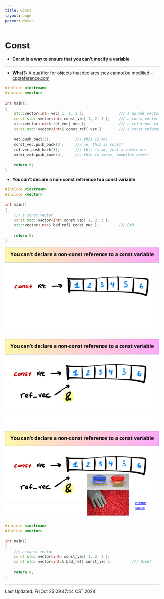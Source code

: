 ```yaml
---
title: Const
layout: page
parent: Notes
---
```


# Const

- **Const is a way to ensure that you can’t modify a variable**

---

- **What?:** A qualifier for objects that declares they cannot be modified – [cppreference.com](https://en.cppreference.com/w/cpp/language/cv)

```cpp
#include <iostream>
#include <vector>

int main()
{
    std::vector<int> vec{ 1, 2, 3 };                /// a normal vector
    const std::vector<int> const_vec{ 1, 2, 3 };    /// a const vector
    std::vector<int>& ref_vec{ vec };               /// a reference to 'vec'
    const std::vector<int>& const_ref{ vec };       /// a const reference
    
    vec.push_back(3);           /// this is ok!
    const_vec.push_back(3);     /// no, this is const!
    ref_vec.push_back(3);       /// this is ok, just a reference!
    const_ref.push_back(3);     /// this is const, compiler error!
    
    return 0;
}
```

- **You can’t declare a non-const reference to a const variable**

```cpp
#include <iostream>
#include <vector>

int main()
{
    /// a const vector
    const std::vector<int> const_vec{ 1, 2, 3 };
    std::vector<int>& bad_ref{ const_vec };         /// BAD
    
    return 0;
}
```

![](attachments/03_Initialization&References-096.png)

![](attachments/03_Initialization&References-097.png)

![](attachments/03_Initialization&References-098.png)

```cpp
#include <iostream>
#include <vector>

int main()
{
    /// a const vector
    const std::vector<int> const_vec{ 1, 2, 3 };
    const std::vector<int>& bad_ref{ const_vec };         /// Good!
    
    return 0;
}
```

---

Last Updated: Fri Oct 25 09:47:44 CST 2024

